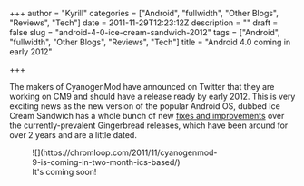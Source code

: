 +++
author = "Kyrill"
categories = ["Android", "fullwidth", "Other Blogs", "Reviews", "Tech"]
date = 2011-11-29T12:23:12Z
description = ""
draft = false
slug = "android-4-0-ice-cream-sandwich-2012"
tags = ["Android", "fullwidth", "Other Blogs", "Reviews", "Tech"]
title = "Android 4.0 coming in early 2012"

+++


The makers of CyanogenMod have announced on Twitter that they are working on CM9 and should have a release ready by early 2012. This is very exciting news as the new version of the popular Android OS, dubbed Ice Cream Sandwich has a whole bunch of new [fixes and improvements](https://www.techradar.com/news/mobile-computing/android-4-0-ice-cream-sandwich-everything-you-need-to-know-954464) over the currently-prevalent Gingerbread releases, which have been around for over 2 years and are a little dated.

<figure class="thumbnail wp-caption aligncenter" style="width: 329px">
![](https://chromloop.com/2011/11/cyanogenmod-9-is-coming-in-two-month-ics-based/)
<figcaption class="caption wp-caption-text">It's coming soon!</figcaption></figure>

